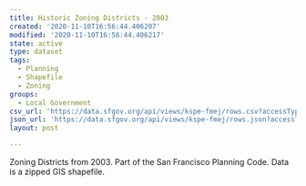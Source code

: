 ```yaml
---
title: Historic Zoning Districts - 2003
created: '2020-11-10T16:56:44.406207'
modified: '2020-11-10T16:56:44.406217'
state: active
type: dataset
tags:
  - Planning
  - Shapefile
  - Zoning
groups:
  - Local Government
csv_url: 'https://data.sfgov.org/api/views/kspe-fmej/rows.csv?accessType=DOWNLOAD'
json_url: 'https://data.sfgov.org/api/views/kspe-fmej/rows.json?accessType=DOWNLOAD'
layout: post

---
```

Zoning Districts from 2003.  Part of the San Francisco Planning Code.  Data is a zipped GIS shapefile.
